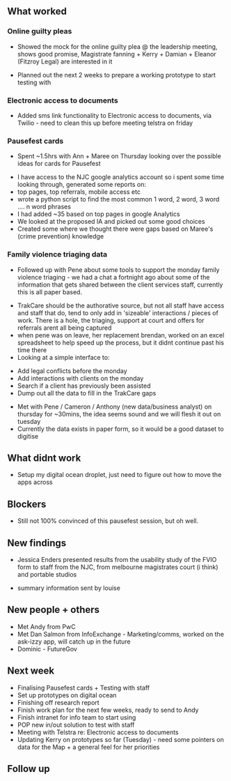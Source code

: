 ## What worked

### Online guilty pleas
* Showed the mock for the online guilty plea @ the leadership meeting, shows good promise, Magistrate fanning + Kerry + Damian + Eleanor (Fitzroy Legal) are interested in it
 - Planned out the next 2 weeks to prepare a working prototype to start testing with

### Electronic access to documents
* Added sms link functionality to Electronic access to documents, via Twilio - need to clean this up before meeting telstra on friday

### Pausefest cards
* Spent ~1.5hrs with Ann + Maree on Thursday looking over the possible ideas for cards for Pausefest
 - I have access to the NJC google analytics account so i spent some time looking through, generated some reports on:
  - top pages, top referrals, mobile access etc
  - wrote a python script to find the most common 1 word, 2 word, 3 word .... n word phrases
 - I had added ~35 based on top pages in google Analytics
 - We looked at the proposed IA and picked out some good choices
 - Created some where we thought there were gaps based on Maree's (crime prevention) knowledge

### Family violence triaging data
* Followed up with Pene about some tools to support the monday family violence triaging - we had a chat a fortnight ago about some of the information that gets shared between the client services staff, currently this is all paper based.
 - TrakCare should be the authorative source, but not all staff have access and staff that do, tend to only add in 'sizeable' interactions / pieces of work. There is a hole, the triaging, support at court and offers for referrals arent all being captured
 - when pene was on leave, her replacement brendan, worked on an excel spreadsheet to help speed up the process, but it didnt continue past his time there
 - Looking at a simple interface to:
  + Add legal conflicts before the monday
  + Add interactions with clients on the monday
  + Search if a client has previously been assisted
  + Dump out all the data to fill in the TrakCare gaps
 - Met with Pene / Cameron / Anthony (new data/business analyst)   on thursday for ~30mins, the idea seems sound and we will flesh it out on tuesday
 - Currently the data exists in paper form, so it would be a good dataset to digitise

## What didnt work
* Setup my digital ocean droplet, just need to figure out how to move the apps across

## Blockers
* Still not 100% convinced of this pausefest session, but oh well.

## New findings
* Jessica Enders presented results from the usability study of the FVIO form to staff from the NJC, from melbourne magistrates court (i think) and portable studios
 - summary information sent by louise

## New people + others
* Met Andy from PwC
* Met Dan Salmon from InfoExchange - Marketing/comms, worked on the ask-izzy app, will catch up in the future
* Dominic - FutureGov

## Next week
* Finalising Pausefest cards + Testing with staff
* Set up prototypes on digital ocean
* Finishing off research report
* Finish work plan for the next few weeks, ready to send to Andy
* Finish intranet for info team to start using
* POP new in/out solution to test with staff
* Meeting with Telstra re: Electronic access to documents
* Updating Kerry on prototypes so far (Tuesday) - need some pointers on data for the Map + a general feel for her priorities

## Follow up
